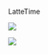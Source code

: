 <p align="center">

LatteTime

</p>

<p align="center">

<a href="https://cocoapods.org/pods/LatteTime"> <img src="https://img.shields.io/cocoapods/v/LatteTime.svg?style=flat"></a>

<a href="https://github.com/hanshuushi/LatteTime/blob/master/LICENSE"><img src="https://img.shields.io/cocoapods/l/LatteTime.svg?style=flat"></a>

</p>

